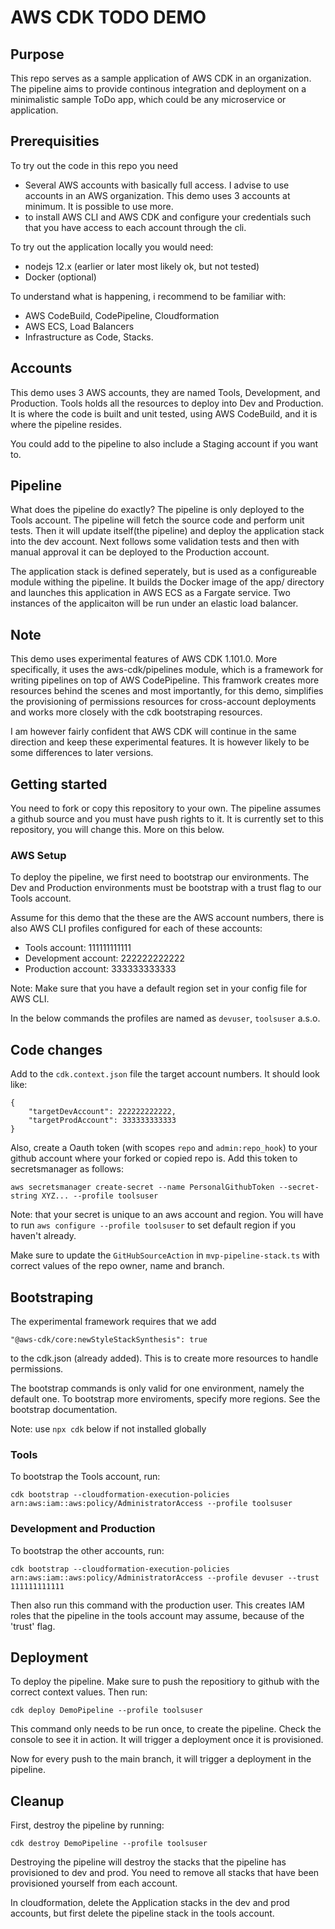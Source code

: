 # AWS CDK TODO DEMO

## Purpose

This repo serves as a sample application of AWS CDK in an organization. The pipeline aims to provide continous integration and deployment on a minimalistic sample ToDo app, which could be any microservice or application.

## Prerequisities

To try out the code in this repo you need
* Several AWS accounts with basically full access. I advise to use accounts in an AWS organization. This demo uses 3 accounts at minimum. It is possible to use more. 
* to install AWS CLI and AWS CDK and configure your credentials such that you have access to each account through the cli.

To try out the application locally you would need:
* nodejs 12.x (earlier or later most likely ok, but not tested)
* Docker (optional)

To understand what is happening, i recommend to be familiar with:
* AWS CodeBuild, CodePipeline, Cloudformation
* AWS ECS, Load Balancers
* Infrastructure as Code, Stacks.

## Accounts

This demo uses 3 AWS accounts, they are named Tools, Development, and Production. Tools holds all the resources to deploy into Dev and Production. It is where the code is built and unit tested, using AWS CodeBuild, and it is where the pipeline resides.

You could add to the pipeline to also include a Staging account if you want to.

## Pipeline

What does the pipeline do exactly? The pipeline is only deployed to the Tools account. The pipeline will fetch the source code and perform unit tests. Then it will update itself(the pipeline) and deploy the application stack into the dev account. Next follows some validation tests and then with manual approval it can be deployed to the Production account. 

The application stack is defined seperately, but is used as a configureable module withing the pipeline. It builds the Docker image of the app/ directory and launches this application in AWS ECS as a Fargate service. Two instances of the applicaiton will be run under an elastic load balancer.

## Note

This demo uses experimental features of AWS CDK 1.101.0. More specifically, it uses the aws-cdk/pipelines module, which is a framework for writing pipelines on top of AWS CodePipeline. This framwork creates more resources behind the scenes and most importantly, for this demo, simplifies the provisioning of permissions resources for cross-account deployments and works more closely with the cdk bootstraping resources.

I am however fairly confident that AWS CDK will continue in the same direction and keep these experimental features. It is however likely to be  some differences to later versions.

## Getting started

You need to fork or copy this repository to your own. The pipeline assumes a github source and you must have push rights to it. It is currently set to this repository, you will change this. More on this below. 

### AWS Setup

To deploy the pipeline, we first need to bootstrap our environments. The Dev and Production environments must be bootstrap with a trust flag to our Tools account. 

Assume for this demo that the these are the AWS account numbers, there is also AWS CLI profiles configured for each of these accounts: 
* Tools account: 111111111111
* Development account: 222222222222
* Production account: 333333333333

Note: Make sure that you have a default region set in your config file for AWS CLI.

In the below commands the profiles are named as `devuser`, `toolsuser` a.s.o.

## Code changes

Add to the `cdk.context.json` file the target account numbers. It should look like:

```
{
    "targetDevAccount": 222222222222,
    "targetProdAccount": 333333333333
}
```

Also, create a Oauth token (with scopes `repo` and `admin:repo_hook`) to your github account where your forked or copied repo is. Add this token to secretsmanager as follows: 

```
aws secretsmanager create-secret --name PersonalGithubToken --secret-string XYZ... --profile toolsuser
```
Note: that your secret is unique to an aws account and region. You will have to run `aws configure --profile toolsuser` to set default region if you haven't already.

Make sure to update the `GitHubSourceAction` in `mvp-pipeline-stack.ts` with correct values of the repo owner, name and branch.

## Bootstraping
The experimental framework requires that we add 
```
"@aws-cdk/core:newStyleStackSynthesis": true
```
to the cdk.json (already added). This is to create more resources to handle permissions.

The bootstrap commands is only valid for one environment, namely the default one. To bootstrap more enviroments, specify more regions. See the bootstrap documentation.

Note: use `npx cdk` below if not installed globally

### Tools
To bootstrap the Tools account, run: 
```
cdk bootstrap --cloudformation-execution-policies arn:aws:iam::aws:policy/AdministratorAccess --profile toolsuser
```

### Development and Production

To bootstrap the other accounts, run: 
```
cdk bootstrap --cloudformation-execution-policies arn:aws:iam::aws:policy/AdministratorAccess --profile devuser --trust 111111111111
```
Then also run this command with the production user. This creates IAM roles that the pipeline in the tools account may assume, because of the 'trust' flag.

## Deployment

To deploy the pipeline. Make sure to push the repositiory to github with the correct context values. Then run:

```
cdk deploy DemoPipeline --profile toolsuser
```

This command only needs to be run once, to create the pipeline. Check the console to see it in action. It will trigger a deployment once it is provisioned. 

Now for every push to the main branch, it will trigger a deployment in the pipeline.

## Cleanup

First, destroy the pipeline by running: 

```
cdk destroy DemoPipeline --profile toolsuser
```
Destroying the pipeline will destroy the stacks that the pipeline has provisioned to dev and prod. You need to remove all stacks that have been provisioned yourself from each account.

In cloudformation, delete the Application stacks in the dev and prod accounts, but first delete the pipeline stack in the tools account.

